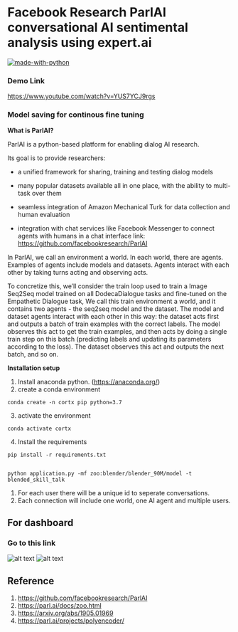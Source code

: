 # Facebook Research ParlAI conversational AI sentimental analysis using expert.ai
[![made-with-python](https://img.shields.io/badge/Made%20with-Python-1f425f.svg)](https://www.python.org/)

### Demo Link
https://www.youtube.com/watch?v=YUS7YCJ9rgs


### Model saving for continous fine tuning


**What is ParlAI?**

ParlAI is a python-based platform for enabling dialog AI research.

Its goal is to provide researchers:

  * a unified framework for sharing, training and testing dialog models

  *  many popular datasets available all in one place, with the ability to multi-task over them

  * seamless integration of Amazon Mechanical Turk for data collection and human evaluation

  * integration with chat services like Facebook Messenger to connect agents with humans in a chat interface
link: https://github.com/facebookresearch/ParlAI

In ParlAI, we call an environment a world. In each world, there are agents. Examples of agents include models and datasets. Agents interact with each other by taking turns acting and observing acts.

To concretize this, we’ll consider the train loop used to train a Image Seq2Seq model trained on all DodecaDialogue tasks and fine-tuned on the Empathetic Dialogue task, We call this train environment a world, and it contains two agents - the seq2seq model and the dataset. The model and dataset agents interact with each other in this way: the dataset acts first and outputs a batch of train examples with the correct labels. The model observes this act to get the train examples, and then acts by doing a single train step on this batch (predicting labels and updating its parameters according to the loss). The dataset observes this act and outputs the next batch, and so on.


**Installation setup**

1. Install anaconda python. (https://anaconda.org/)
2. create a conda environment
``` 
conda create -n cortx pip python=3.7
```
3. activate the environment
``` 
conda activate cortx
```
4. Install the requirements
``` 
pip install -r requirements.txt
```





``` 

python application.py -mf zoo:blender/blender_90M/model -t blended_skill_talk

```
1. For each user there will be a unique id to seperate conversations. 
2. Each connection will include one world, one AI agent and multiple users.

## For dashboard
### Go to this link

![alt text](https://github.com/kishorkuttan/Deep-Coversational-AI-Sentiment-Analysis-dashboard-/blob/master/Screenshot%20from%202021-06-23%2002-32-46.png)
![alt text](https://github.com/kishorkuttan/Deep-Coversational-AI-Sentiment-Analysis-dashboard-/blob/master/Screenshot%20from%202021-06-23%2002-33-02.png)



## Reference
1. https://github.com/facebookresearch/ParlAI
2. https://parl.ai/docs/zoo.html
3. https://arxiv.org/abs/1905.01969
4. https://parl.ai/projects/polyencoder/ 




